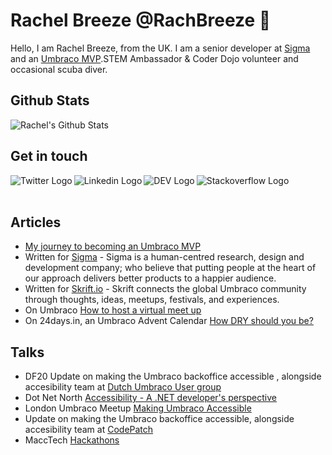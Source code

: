 # Rachel Breeze @RachBreeze 👋
Hello, I am Rachel Breeze, from the UK.  I am a senior developer at [Sigma](https://www.designedbysigma.com/) and an [Umbraco MVP](https://https://umbraco.com/).STEM Ambassador & 
Coder Dojo volunteer and occasional scuba diver.

## Github Stats

![Rachel's Github Stats](https://github-readme-stats.vercel.app/api?username=RachBreeze&show_icons=true&hide_border=true&include_all_commits=true)

## Get in touch 

  [<img align="left" alt="Twitter Logo" src="https://img.icons8.com/fluent/48/000000/twitter.png" />](https://twitter.com/BreezeRachel "Rachel's Twitter Handle") 
[<img align="left" alt="Linkedin Logo" src="https://img.icons8.com/color/48/000000/linkedin.png" />](https://www.linkedin.com/in/rachel-breeze/ "Rachel's LinkedIn Profile") 
[<img align="left" alt="DEV Logo" src="https://img.icons8.com/ios-filled/50/000000/devpost.png" />](https://dev.to/rachbreeze/ "Rachel's Dev.to account") 
[<img align="left" alt="Stackoverflow Logo" src="https://img.icons8.com/color/48/000000/stackoverflow.png" />](https://stackoverflow.com/users/13890348/rachel "Rachel's StackOverflow account")
<br/>
<br/>
  

## Articles 

- [My journey to becoming an Umbraco MVP ](https://www.designedbysigma.com/news-and-thoughts/disillusioned-developer-to-mvp-my-umbraco-journey/)
- Written for [Sigma](https://www.designedbysigma.com/news-and-thoughts/?author=Rachel+Breeze#articles) - Sigma is a human-centred research, design and development company; who believe that putting people at the heart of our approach delivers better products to a happier audience. 
- Written for [Skrift.io](https://skrift.io/authors/rachel-breeze/) - Skrift connects the global Umbraco community through thoughts, ideas, meetups, festivals, and experiences.
- On Umbraco [How to host a virtual meet up](https://umbraco.com/blog/how-to-host-a-virtual-umbraco-meetup/)
- On 24days.in, an Umbraco Advent Calendar [How DRY should you be?](https://24days.in/umbraco-cms/2018/how-dry-should-you-be/)

## Talks

- DF20 Update on making the Umbraco backoffice accessible , alongside accesibility team at [Dutch Umbraco User group](https://www.df20.nl/)
- Dot Net North [Accessibility - A .NET developer's perspective](https://www.meetup.com/DotNetNorth/events/272797167/)
- London Umbraco Meetup [Making Umbraco Accessible](https://www.meetup.com/The-London-Umbraco-Meetup/events/266177776/)
- Update on making the Umbraco backoffice accessible, alongside accesibility team at [CodePatch](https://candidcontributions.com/codepatch)
- MaccTech [Hackathons](https://www.meetup.com/MaccTech/photos/27585605/)
